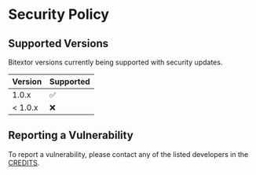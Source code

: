 # Security Policy

## Supported Versions

Bitextor versions currently being supported with security updates.

| Version | Supported          |
| ------- | ------------------ |
| 1.0.x   | :white_check_mark: |
| < 1.0.x | :x:                |

## Reporting a Vulnerability

To report a vulnerability, please contact any of the listed developers in
the [CREDITS](CREDITS).
